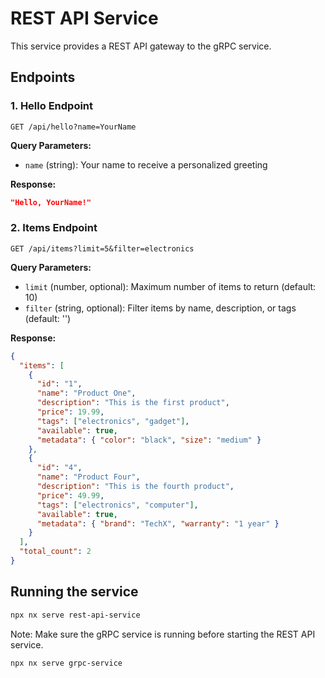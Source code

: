 # REST API Service

This service provides a REST API gateway to the gRPC service.

## Endpoints

### 1. Hello Endpoint

```
GET /api/hello?name=YourName
```

**Query Parameters:**
- `name` (string): Your name to receive a personalized greeting

**Response:**
```json
"Hello, YourName!"
```

### 2. Items Endpoint

```
GET /api/items?limit=5&filter=electronics
```

**Query Parameters:**
- `limit` (number, optional): Maximum number of items to return (default: 10)
- `filter` (string, optional): Filter items by name, description, or tags (default: '')

**Response:**
```json
{
  "items": [
    {
      "id": "1",
      "name": "Product One",
      "description": "This is the first product",
      "price": 19.99,
      "tags": ["electronics", "gadget"],
      "available": true,
      "metadata": { "color": "black", "size": "medium" }
    },
    {
      "id": "4",
      "name": "Product Four",
      "description": "This is the fourth product",
      "price": 49.99,
      "tags": ["electronics", "computer"],
      "available": true,
      "metadata": { "brand": "TechX", "warranty": "1 year" }
    }
  ],
  "total_count": 2
}
```

## Running the service

```bash
npx nx serve rest-api-service
```

Note: Make sure the gRPC service is running before starting the REST API service.

```bash
npx nx serve grpc-service
``` 